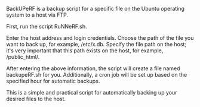 BackUPeRF is a backup script for a specific file on the Ubuntu operating system to a host via FTP.

First, run the script RuNNeRF.sh.

Enter the host address and login credentials.
Choose the path of the file you want to back up, for example, /etc/x.db.
Specify the file path on the host; it's very important that this path exists on the host, for example, /public_html/.

After entering the above information, the script will create a file named backupeRF.sh for you. 
Additionally, a cron job will be set up based on the specified hour for automatic backups.

This is a simple and practical script for automatically backing up your desired files to the host.
